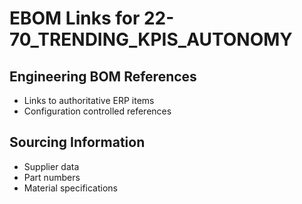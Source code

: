 # EBOM Links for 22-70_TRENDING_KPIS_AUTONOMY

## Engineering BOM References
- Links to authoritative ERP items
- Configuration controlled references

## Sourcing Information
- Supplier data
- Part numbers
- Material specifications
